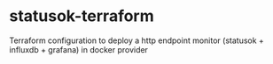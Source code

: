 # statusok-terraform
Terraform configuration to deploy a http endpoint monitor (statusok + influxdb + grafana) in docker provider
